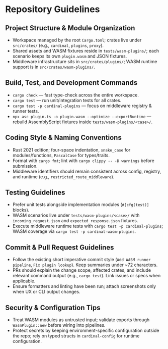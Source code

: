 # Repository Guidelines

## Project Structure & Module Organization
- Workspace managed by the root `Cargo.toml`; crates live under `src/crates/` (e.g., `cardinal`, `plugins`, `proxy`).
- Shared assets and WASM fixtures reside in `tests/wasm-plugins/`; each scenario keeps its own `plugin.wasm` and JSON fixtures.
- Middleware infrastructure sits in `src/crates/plugins/`; WASM runtime support is in `src/crates/wasm-plugins/`.

## Build, Test, and Development Commands
- `cargo check` — fast type-check across the entire workspace.
- `cargo test` — run unit/integration tests for all crates.
- `cargo test -p cardinal-plugins` — focus on middleware registry & runner tests.
- `npx asc plugin.ts -o plugin.wasm --optimize --exportRuntime` — rebuild AssemblyScript fixtures inside `tests/wasm-plugins/<case>/`.

## Coding Style & Naming Conventions
- Rust 2021 edition; four-space indentation, `snake_case` for modules/functions, `PascalCase` for types/traits.
- Format with `cargo fmt`; lint with `cargo clippy -- -D warnings` before submission.
- Middleware identifiers should remain consistent across config, registry, and runtime (e.g., `restricted_route_middleware`).

## Testing Guidelines
- Prefer unit tests alongside implementation modules (`#[cfg(test)]` blocks).
- WASM scenarios live under `tests/wasm-plugins/<case>/` with `incoming_request.json` and `expected_response.json` fixtures.
- Execute middleware runtime tests with `cargo test -p cardinal-plugins`; WASM coverage via `cargo test -p cardinal-wasm-plugins`.

## Commit & Pull Request Guidelines
- Follow the existing short imperative commit style (`Add WASM runner pipeline`, `Fix plugin lookup`). Keep summaries under ~72 characters.
- PRs should explain the change scope, affected crates, and include relevant command output (e.g., `cargo test`). Link issues or specs when applicable.
- Ensure formatters and linting have been run; attach screenshots only when UX or CLI output changes.

## Security & Configuration Tips
- Treat WASM modules as untrusted input; validate exports through `WasmPlugin::new` before wiring into pipelines.
- Protect secrets by keeping environment-specific configuration outside the repo; rely on typed structs in `cardinal-config` for runtime configuration.
